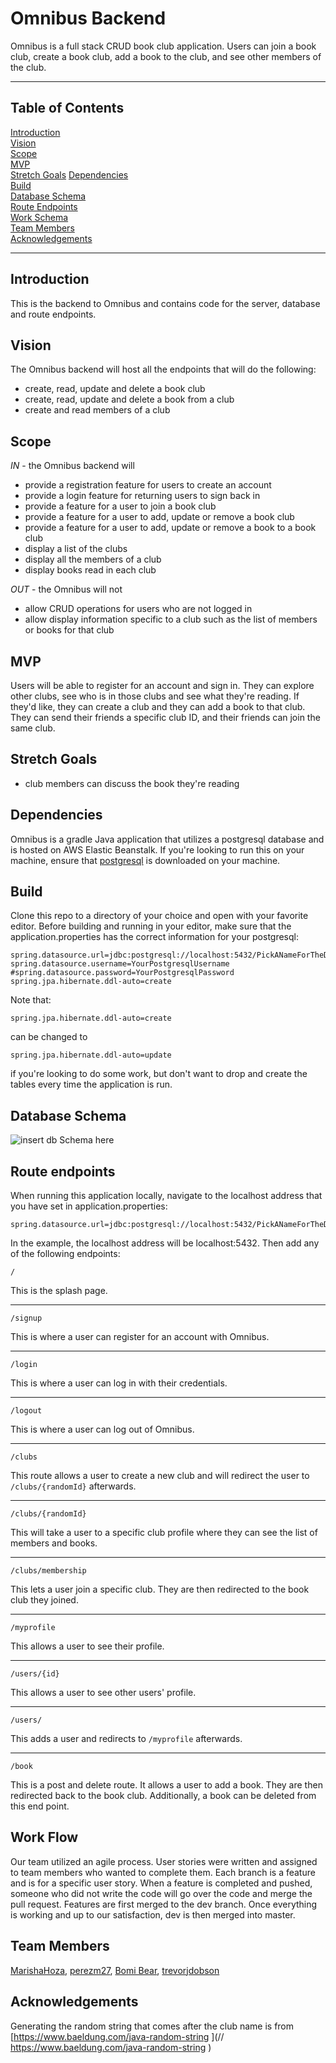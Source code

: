 # Omnibus Backend

Omnibus is a full stack CRUD book club application.  Users can join a book club, create a book club, add a book to the club, and see other members of the club.

---

## Table of Contents

[Introduction](#introduction)<br />
[Vision](#vision)<br />
[Scope](#scope)<br />
[MVP](#mvp)<br />
[Stretch Goals](#stretch-goals)
[Dependencies](#dependencies)<br />
[Build](#build)<br />
[Database Schema](#database-schema)<br />
[Route Endpoints](#route-endpoints)<br />
[Work Schema](#work-flow)<br />
[Team Members](#Team-Members)<br />
[Acknowledgements](#acknowledgements)<br />

---

## Introduction
This is the backend to Omnibus and contains code for the server, database and route endpoints.

## Vision
The Omnibus backend will host all the endpoints that will do the following:
- create, read, update and delete a book club
- create, read, update and delete a book from a club
- create and read members of a club

## Scope
_IN_ - the Omnibus backend will

- provide a registration feature for users to create an account
- provide a login feature for returning users to sign back in
- provide a feature for a user to join a book club
- provide a feature for a user to add, update or remove a book club
- provide a feature for a user to add, update or remove a book to a book club
- display a list of the clubs
- display all the members of a club
- display books read in each club

_OUT_ - the Omnibus will not

- allow CRUD operations for users who are not logged in
- allow display information specific to a club such as the list of members or books for that club

## MVP
Users will be able to register for an account and sign in.  They can explore other clubs, see who is in those clubs and see what they're reading.  If they'd like, they can create a club and they can add a book to that club.  They can send their friends a specific club ID, and their friends can join the same club.

## Stretch Goals
- club members can discuss the book they're reading

## Dependencies
Omnibus is a gradle Java application that utilizes a postgresql database and is hosted on AWS Elastic Beanstalk.  If you're looking to run this on your machine, ensure that [postgresql](https://www.postgresql.org) is downloaded on your machine.

## Build
Clone this repo to a directory of your choice and open with your favorite editor. Before building and running in your editor, make sure that the application.properties has the correct information for your postgresql:

```
spring.datasource.url=jdbc:postgresql://localhost:5432/PickANameForTheDB
spring.datasource.username=YourPostgresqlUsername
#spring.datasource.password=YourPostgresqlPassword
spring.jpa.hibernate.ddl-auto=create
```
Note that:
```
spring.jpa.hibernate.ddl-auto=create
```
can be changed to
```
spring.jpa.hibernate.ddl-auto=update
```
if you're looking to do some work, but don't want to drop and create the tables every time the application is run.

## Database Schema
![insert db Schema here](insertDBLink)

## Route endpoints

When running this application locally, navigate to the localhost address that you have set in application.properties:
```
spring.datasource.url=jdbc:postgresql://localhost:5432/PickANameForTheDB
```
In the example, the localhost address will be localhost:5432.  Then add any of the following endpoints:



```
/
```

This is the splash page.

---

```
/signup
```

This is where a user can register for an account with Omnibus.

---

```
/login
```

This is where a user can log in with their credentials.

---

```
/logout
```

This is where a user can log out of Omnibus.

---

```
/clubs
```

This route allows a user to create a new club and will redirect the user to ```/clubs/{randomId}``` afterwards.

---

```
/clubs/{randomId}
```

This will take a user to a specific club profile where they can see the list of members and books.

---

```
/clubs/membership
```

This lets a user join a specific club.  They are then redirected to the book club they joined.

---

```
/myprofile
```

This allows a user to see their profile.

---

```
/users/{id}
```

This allows a user to see other users' profile.

---

```
/users/
```

This adds a user and redirects to ```/myprofile``` afterwards.

---

```
/book
```

This is a post and delete route.  It allows a user to add a book.  They are then redirected back to the book club. Additionally, a book can be deleted from this end point.


## Work Flow
Our team utilized an agile process. User stories were written and assigned to team members who wanted to complete them. Each branch is a feature and is for a specific user story.  When a feature is completed and pushed, someone who did not write the code will go over the code and merge the pull request.  Features are first merged to the dev branch.  Once everything is working and up to our satisfaction, dev is then merged into master.

## Team Members
[MarishaHoza](https://github.com/MarishaHoza), [perezm27](https://github.com/perezm27), [Bomi Bear](https://github.com/bomibear), [trevorjdobson](https://github.com/trevorjdobson)

## Acknowledgements
Generating the random string that comes after the club name is from [https://www.baeldung.com/java-random-string
](//  https://www.baeldung.com/java-random-string
)
